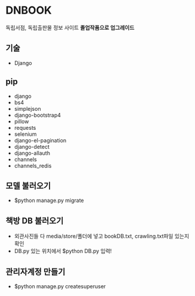 # DNBOOK
독립서점, 독립출판물 정보 사이트
**졸업작품으로 업그레이드**

## 기술
- Django

## pip
- django
- bs4
- simplejson
- django-bootstrap4
- pillow
- requests
- selenium
- django-el-pagination
- django-detect
- django-allauth
- channels
- channels_redis

## 모델 불러오기
- $python manage.py migrate

## 책방 DB 불러오기
- 외관사진들 다 media/store/폴더에 넣고 bookDB.txt, crawling.txt파일 있는지 확인
- DB.py 있는 위치에서 $python DB.py 입력!

## 관리자계정 만들기
- $python manage.py createsuperuser
